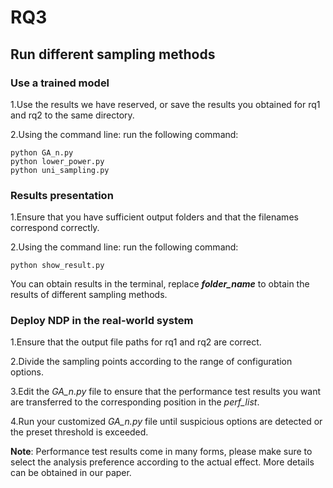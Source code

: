# RQ3



## Run different sampling methods

### Use a trained model
1.Use the results we have reserved, or save the results you obtained for rq1 and rq2 to the same directory.

2.Using the command line: run the following command:

```
python GA_n.py
python lower_power.py
python uni_sampling.py
```


### Results presentation

1.Ensure that you have sufficient output folders and that the filenames correspond correctly.

2.Using the command line: run the following command:

```
python show_result.py
```
You can obtain results in the terminal, replace ***folder_name*** to obtain the results of different sampling methods.

### Deploy NDP in the real-world system
1.Ensure that the output file paths for rq1 and rq2 are correct.

2.Divide the sampling points according to the range of configuration options.

3.Edit the *GA_n.py* file to ensure that the performance test results you want are transferred to the corresponding position in the *perf_list*.

4.Run your customized *GA_n.py* file until suspicious options are detected or the preset threshold is exceeded.

**Note**: Performance test results come in many forms, please make sure to select the analysis preference according to the actual effect. More details can be obtained in our paper.

